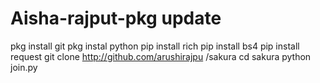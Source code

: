 # Aisha-rajput-pkg update 
pkg install git
pkg instal python
pip install rich 
pip install bs4
pip install request
git clone http://github.com/arushirajpu /sakura
cd sakura
python join.py
